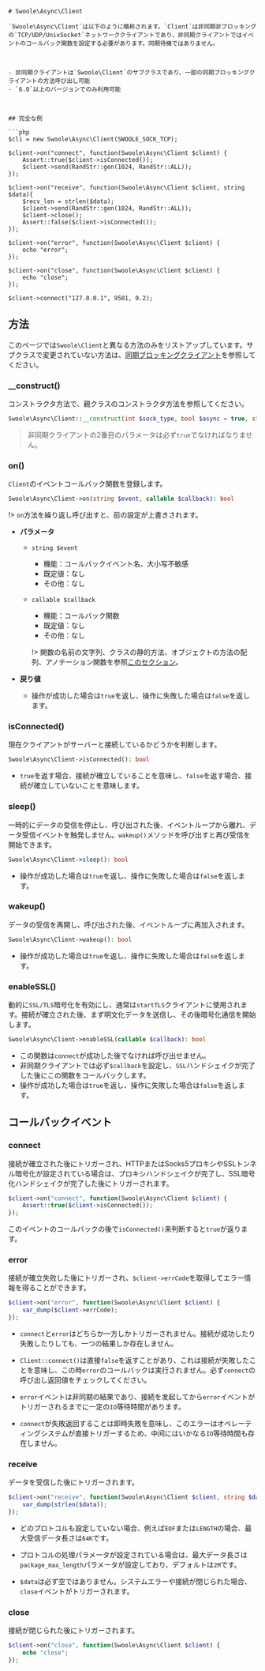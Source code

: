 ```
# Swoole\Async\Client

`Swoole\Async\Client`は以下のように略称されます。`Client`は非同期非ブロッキングの`TCP/UDP/UnixSocket`ネットワーククライアントであり、非同期クライアントではイベントのコールバック関数を設定する必要があります。同期待機ではありません。



- 非同期クライアントは`Swoole\Client`のサブクラスであり、一部の同期ブロッキングクライアントの方法呼び出し可能  
- `6.0`以上のバージョンでのみ利用可能



## 完全な例

```php
$cli = new Swoole\Async\Client(SWOOLE_SOCK_TCP);

$client->on("connect", function(Swoole\Async\Client $client) {
    Assert::true($client->isConnected());
    $client->send(RandStr::gen(1024, RandStr::ALL));
});

$client->on("receive", function(Swoole\Async\Client $client, string $data){
    $recv_len = strlen($data);
    $client->send(RandStr::gen(1024, RandStr::ALL));
    $client->close();
    Assert::false($client->isConnected());
});

$client->on("error", function(Swoole\Async\Client $client) {
    echo "error";
});

$client->on("close", function(Swoole\Async\Client $client) {
    echo "close";
});

$client->connect("127.0.0.1", 9501, 0.2);
```


## 方法

このページでは`Swoole\Client`と異なる方法のみをリストアップしています。サブクラスで変更されていない方法は、[同期ブロッキングクライアント](client.md)を参照してください。


### __construct()

コンストラクタ方法で、親クラスのコンストラクタ方法を参照してください。

```php
Swoole\Async\Client::__construct(int $sock_type, bool $async = true, string $key);
```

> 非同期クライアントの2番目のパラメータは必ず`true`でなければなりません。


### on()

`Client`のイベントコールバック関数を登録します。

```php
Swoole\Async\Client->on(string $event, callable $callback): bool
```

!> `on`方法を繰り返し呼び出すと、前の設定が上書きされます。

  * **パラメータ**

    * `string $event`

      * 機能：コールバックイベント名、大小写不敏感
      * 既定値：なし
      * その他：なし

    * `callable $callback`

      * 機能：コールバック関数
      * 既定値：なし
      * その他：なし

      !> 関数の名前の文字列、クラスの静的方法、オブジェクトの方法の配列、アノテーション関数を参照[このセクション](/learn?id=コールバック関数のいくつかの設定方法)。
  
  * **戻り値**

    * 操作が成功した場合は`true`を返し、操作に失敗した場合は`false`を返します。



### isConnected()
現在クライアントがサーバーと接続しているかどうかを判断します。

```php
Swoole\Async\Client->isConnected(): bool
```

* `true`を返す場合、接続が確立していることを意味し、`false`を返す場合、接続が確立していないことを意味します。


### sleep()
一時的にデータの受信を停止し、呼び出された後、イベントループから離れ、データ受信イベントを触発しません。`wakeup()`メソッドを呼び出すと再び受信を開始できます。

```php
Swoole\Async\Client->sleep(): bool
```

* 操作が成功した場合は`true`を返し、操作に失敗した場合は`false`を返します。


### wakeup()
データの受信を再開し、呼び出された後、イベントループに再加入されます。

```php
Swoole\Async\Client->wakeup(): bool
```

* 操作が成功した場合は`true`を返し、操作に失敗した場合は`false`を返します。



### enableSSL()
動的に`SSL/TLS`暗号化を有効にし、通常は`startTLS`クライアントに使用されます。接続が確立された後、まず明文化データを送信し、その後暗号化通信を開始します。

```php
Swoole\Async\Client->enableSSL(callable $callback): bool
```

* この関数は`connect`が成功した後でなければ呼び出せません。
* 非同期クライアントでは必ず`$callback`を設定し、`SSL`ハンドシェイクが完了した後にこの関数をコールバックします。
* 操作が成功した場合は`true`を返し、操作に失敗した場合は`false`を返します。


## コールバックイベント


### connect
接続が確立された後にトリガーされ、HTTPまたはSocks5プロキシやSSLトンネル暗号化が設定されている場合は、プロキシハンドシェイクが完了し、SSL暗号化ハンドシェイクが完了した後にトリガーされます。

```php
$client->on("connect", function(Swoole\Async\Client $client) {
    Assert::true($client->isConnected());    
});
```

このイベントのコールバックの後で`isConnected()`来判断すると`true`が返ります。



### error 
接続が確立失败した後にトリガーされ、`$client->errCode`を取得してエラー情報を得ることができます。
```php
$client->on("error", function(Swoole\Async\Client $client) {
    var_dump($client->errCode);  
});
```



- `connect`と`error`はどちらか一方しかトリガーされません。接続が成功したり失敗したりしても、一つの結果しか存在しません。

- `Client::connect()`は直接`false`を返すことがあり、これは接続が失敗したことを意味し、この時`error`のコールバックは実行されません。必ず`connect`の呼び出し返回値をチェックしてください。

- `error`イベントは非同期の結果であり、接続を发起してから`error`イベントがトリガーされるまでに一定の`IO`等待時間があります。
- `connect`が失敗返回することは即時失敗を意味し、このエラーはオペレーティングシステムが直接トリガーするため、中间にはいかなる`IO`等待時間も存在しません。


### receive
データを受信した後にトリガーされます。

```php
$client->on("receive", function(Swoole\Async\Client $client, string $data){
    var_dump(strlen($data));
});
```



- どのプロトコルも設定していない場合、例えば`EOF`または`LENGTH`の場合、最大受信データ長さは`64K`です。

- プロトコルの処理パラメータが設定されている場合は、最大データ長さは`package_max_length`パラメータが設定しており、デフォルトは`2M`です。
- `$data`は必ず空ではありません。システムエラーや接続が閉じられた場合、`close`イベントがトリガーされます。

### close
接続が閉じられた後にトリガーされます。

```php
$client->on("close", function(Swoole\Async\Client $client) {
    echo "close";
});
```
